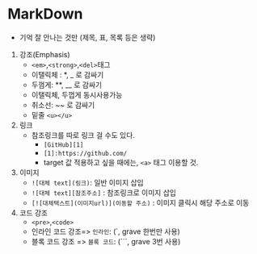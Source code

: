 # MarkDown

* 기억 잘 안나는 것만 \(제목, 표, 목록 등은 생략\)

1. 강조\(Emphasis\)
   * `<em>`,`<strong>`,`<del>`태그
   * 이탤릭체 : \*, \_ 로 감싸기
   * 두껌게: \*\*, \_\_ 로 감싸기
   * 이탤릭체, 두껍게 동시사용가능
   * 취소선: ~~ 로 감싸기
   * 밑줄 `<u></u>`
2. 링크
   * 참조링크를 따로 링크 걸 수도 있다.
     * `[GitHub][1]`
     * `[1]:https://github.com/`
     * target 값 적용하고 싶을 때에는, `<a>` 태그 이용할 것.
3. 이미지
   * `![대체 text](링크)`: 일반 이미지 삽입
   * `![대체 text][참조주소]` : 참조링크로 이미지 삽입
   * `[![대체택스트](이미지url)](이동할 주소)` : 이미지 클릭시 해당 주소로 이동
4. 코드 강조
   * `<pre>`,`<code>`
   * 인라인 코드 강조=&gt; `인라인`: \(\`, grave 한번만 사용\) 
   * 블록 코드 강조 =&gt; `블록 코드`: \(\`\`\`, grave 3번 사용\)

